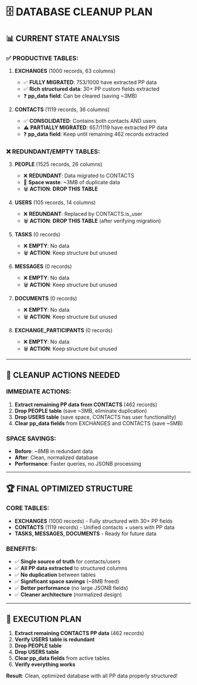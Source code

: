 # 🗄️ DATABASE CLEANUP PLAN

## 📊 CURRENT STATE ANALYSIS

### **✅ PRODUCTIVE TABLES:**
1. **EXCHANGES** (1000 records, 63 columns)
   - ✅ **FULLY MIGRATED**: 753/1000 have extracted PP data
   - ✅ **Rich structured data**: 30+ PP custom fields extracted
   - ❓ **pp_data field**: Can be cleared (saving ~3MB)

2. **CONTACTS** (1119 records, 36 columns) 
   - ✅ **CONSOLIDATED**: Contains both contacts AND users
   - ⚠️ **PARTIALLY MIGRATED**: 657/1119 have extracted PP data
   - ❓ **pp_data field**: Keep until remaining 462 records extracted

### **❌ REDUNDANT/EMPTY TABLES:**

3. **PEOPLE** (1525 records, 26 columns)
   - ❌ **REDUNDANT**: Data migrated to CONTACTS
   - 💾 **Space waste**: ~3MB of duplicate data
   - 🗑️ **ACTION**: **DROP THIS TABLE**

4. **USERS** (105 records, 14 columns)
   - ❌ **REDUNDANT**: Replaced by CONTACTS.is_user
   - 🗑️ **ACTION**: **DROP THIS TABLE** (after verifying migration)

5. **TASKS** (0 records)
   - ❌ **EMPTY**: No data
   - 🗑️ **ACTION**: Keep structure but unused

6. **MESSAGES** (0 records) 
   - ❌ **EMPTY**: No data
   - 🗑️ **ACTION**: Keep structure but unused

7. **DOCUMENTS** (0 records)
   - ❌ **EMPTY**: No data
   - 🗑️ **ACTION**: Keep structure but unused

8. **EXCHANGE_PARTICIPANTS** (0 records)
   - ❌ **EMPTY**: No data  
   - 🗑️ **ACTION**: Keep structure but unused

---

## 🎯 CLEANUP ACTIONS NEEDED

### **IMMEDIATE ACTIONS:**

1. **Extract remaining PP data from CONTACTS** (462 records)
2. **Drop PEOPLE table** (save ~3MB, eliminate duplication)
3. **Drop USERS table** (save space, CONTACTS has user functionality)
4. **Clear pp_data fields** from EXCHANGES and CONTACTS (save ~5MB)

### **SPACE SAVINGS:**
- **Before**: ~8MB in redundant data
- **After**: Clean, normalized database
- **Performance**: Faster queries, no JSONB processing

---

## 🏆 FINAL OPTIMIZED STRUCTURE

### **CORE TABLES:**
- **EXCHANGES** (1000 records) - Fully structured with 30+ PP fields
- **CONTACTS** (1119 records) - Unified contacts + users with PP data
- **TASKS, MESSAGES, DOCUMENTS** - Ready for future data

### **BENEFITS:**
- ✅ **Single source of truth** for contacts/users
- ✅ **All PP data extracted** to structured columns  
- ✅ **No duplication** between tables
- ✅ **Significant space savings** (~8MB freed)
- ✅ **Better performance** (no large JSONB fields)
- ✅ **Cleaner architecture** (normalized design)

---

## 📝 EXECUTION PLAN

1. **Extract remaining CONTACTS PP data** (462 records)
2. **Verify USERS table is redundant**
3. **Drop PEOPLE table** 
4. **Drop USERS table**
5. **Clear pp_data fields** from active tables
6. **Verify everything works**

**Result**: Clean, optimized database with all PP data properly structured!